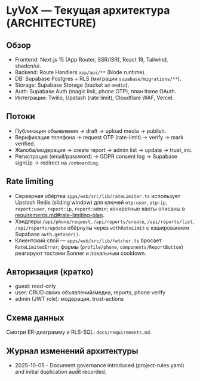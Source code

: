 # LyVoX — Текущая архитектура (ARCHITECTURE)

## Обзор

- Frontend: Next.js 15 (App Router, SSR/ISR), React 19, Tailwind, shadcn/ui.
- Backend: Route Handlers `app/api/**` (Node runtime).
- DB: Supabase Postgres + RLS (миграции `supabase/migrations/**`).
- Storage: Supabase Storage (bucket `ad-media`).
- Auth: Supabase Auth (magic link, phone OTP), план Itsme OAuth.
- Интеграции: Twilio, Upstash (rate limit), Cloudflare WAF, Vercel.

## Потоки

- Публикация объявления → draft → upload media → publish.
- Верификация телефона → request OTP (rate-limit) → verify → mark verified.
- Жалоба/модерация → create report → admin list → update → trust_inc.
- Регистрация (email/password) → GDPR consent log → Supabase signUp → redirect на `/onboarding`.

## Rate limiting

- Серверная обёртка `apps/web/src/lib/rateLimiter.ts` использует Upstash Redis (sliding window) для ключей `otp:user`, `otp:ip`, `report:user`, `report:ip`, `report:admin`; конкретные квоты описаны в [requirements.md#rate-limiting-plan](./requirements.md#rate-limiting-plan).
- Хэндлеры `/api/phone/request`, `/api/reports/create`, `/api/reports/list`, `/api/reports/update` обёрнуты через `withRateLimit` с кэшированием Supabase `auth.getUser()`.
- Клиентский слой — `apps/web/src/lib/fetcher.ts` бросает `RateLimitedError`; формы (`profile/phone`, `components/ReportButton`) реагируют тостами Sonner и локальным cooldown.

## Авторизация (кратко)

- guest: read-only
- user: CRUD своих объявлений/медиа, reports, phone verify
- admin (JWT role): модерация, trust-actions

## Схема данных

Смотри ER-диаграмму и RLS-SQL: `docs/requirements.md`.

## Журнал изменений архитектуры

- 2025-10-05 - Document governance introduced (project-rules.yaml) and initial duplication audit recorded.
